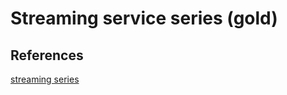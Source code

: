 # Streaming service series (gold)

## References

[streaming series](https://www.youtube.com/watch?v=yKdPSXkaV5c&list=PL7XcC35Z6WFB3L2xLVV3S4bG_Z37MqcRe&index=4&ab_channel=AbdisalanCodes)
